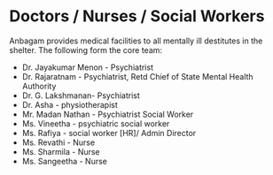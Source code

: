 # Doctors / Nurses / Social Workers

Anbagam provides medical facilities to all mentally ill destitutes in the shelter. The following form the core team:

* Dr. Jayakumar Menon - Psychiatrist
* Dr. Rajaratnam - Psychiatrist, Retd Chief of State Mental Health Authority
* Dr. G. Lakshmanan- Psychiatrist
* Dr. Asha  - physiotherapist
* Mr. Madan Nathan - Psychiatrist Social Worker
* Ms. Vineetha - psychiatric social worker
* Ms. Rafiya  - social worker [HR]/ Admin Director
* Ms. Revathi - Nurse
* Ms. Sharmila  - Nurse
* Ms. Sangeetha - Nurse

